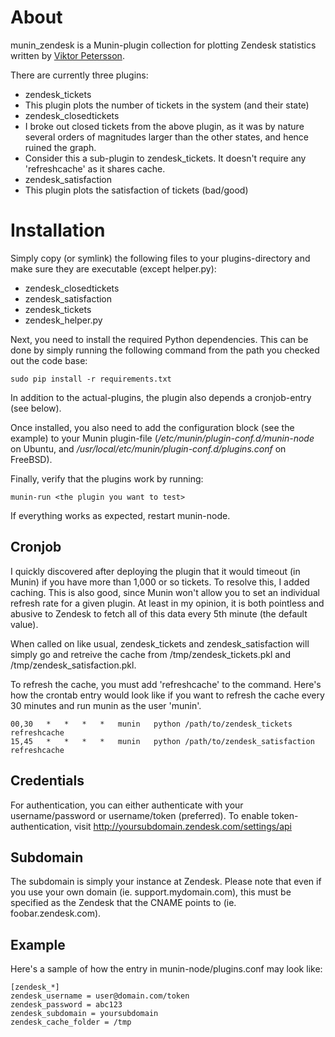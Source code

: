# About

munin_zendesk is a Munin-plugin collection for plotting Zendesk statistics written by [Viktor Petersson](http://viktorpetersson.com/).

There are currently three plugins: 

 * zendesk_tickets
  * This plugin plots the number of tickets in the system (and their state)
 * zendesk_closedtickets
  * I broke out closed tickets from the above plugin, as it was by nature several orders of magnitudes larger than the other states, and hence ruined the graph.
  * Consider this a sub-plugin to zendesk_tickets. It doesn't require any 'refreshcache' as it shares cache.
 * zendesk_satisfaction
  * This plugin plots the satisfaction of tickets (bad/good)

# Installation

Simply copy (or symlink) the following files to your plugins-directory and make sure they are executable (except helper.py):

 * zendesk_closedtickets
 * zendesk_satisfaction
 * zendesk_tickets
 * zendesk_helper.py

Next, you need to install the required Python dependencies. This can be done by simply running the following command from the path you checked out the code base:

    sudo pip install -r requirements.txt

In addition to the actual-plugins, the plugin also depends a cronjob-entry (see below). 

Once installed, you also need to add the configuration block (see the example) to your Munin plugin-file (*/etc/munin/plugin-conf.d/munin-node* on Ubuntu, and */usr/local/etc/munin/plugin-conf.d/plugins.conf* on FreeBSD).

Finally, verify that the plugins work by running:

    munin-run <the plugin you want to test>

If everything works as expected, restart munin-node.

## Cronjob

I quickly discovered after deploying the plugin that it would timeout (in Munin) if you have more  than 1,000 or so tickets. To resolve this, I added caching. This is also good, since Munin won't allow you to set an individual refresh rate for a given plugin. At least in my opinion, it is both pointless and abusive to Zendesk to fetch all of this data every 5th minute (the default value).

When called on like usual, zendesk_tickets and zendesk_satisfaction will simply go and retreive the cache from /tmp/zendesk_tickets.pkl and /tmp/zendesk_satisfaction.pkl.

To refresh the cache, you must add 'refreshcache' to the command. Here's how the crontab entry
would look like if you want to refresh the cache every 30 minutes and run munin as the user 'munin'.

    00,30	*	*	*	*	munin	python /path/to/zendesk_tickets refreshcache
    15,45	*	*	*	*	munin	python /path/to/zendesk_satisfaction refreshcache

## Credentials

For authentication, you can either authenticate with your username/password or username/token (preferred).
To enable token-authentication, visit http://yoursubdomain.zendesk.com/settings/api

## Subdomain

The subdomain is simply your instance at Zendesk. Please note that even if you use your 
own domain (ie. support.mydomain.com), this must be specified as the Zendesk that the 
CNAME points to (ie. foobar.zendesk.com).

## Example

Here's a sample of how the entry in munin-node/plugins.conf may look like:

    [zendesk_*]
    zendesk_username = user@domain.com/token
    zendesk_password = abc123
    zendesk_subdomain = yoursubdomain
    zendesk_cache_folder = /tmp

